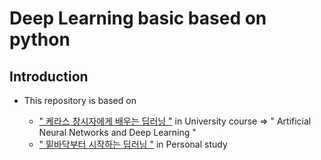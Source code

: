 # Deep Learning basic based on python

## Introduction
* This repository is based on <br>

  * [" 케라스 창시자에게 배우는 딥러닝 "](https://book.naver.com/bookdb/book_detail.nhn?bid=14069088) in University course ⇒ " Artificial Neural Networks and Deep Learning "
  * [" 밑바닥부터 시작하는 딥러닝 "](https://book.naver.com/bookdb/book_detail.nhn?bid=11492334) in Personal study 
  

